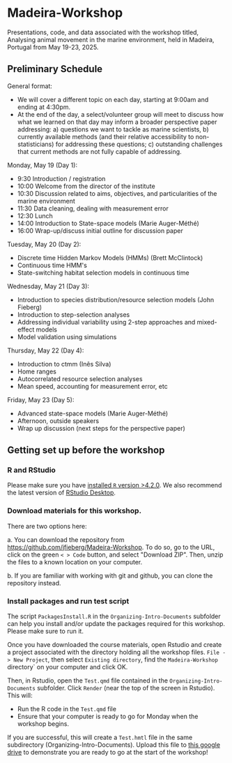 # Madeira-Workshop

Presentations, code, and data associated with the workshop titled, Analysing animal movement in the marine environment, held in Madeira, Portugal from May 19-23, 2025.

## Preliminary Schedule

General format:

- We will cover a different topic on each day, starting at 9:00am and ending at 4:30pm.  
- At the end of the day, a select/volunteer group will meet to discuss how what we learned on that day may inform a broader perspective paper addressing: a) questions we want to tackle as marine scientists, b) currently available methods (and their relative accessibility to non-statisticians) for addressing these questions;  c) outstanding challenges that current methods are not fully capable of addressing.

Monday, May 19 (Day 1):

- 9:30 Introduction / registration
- 10:00 Welcome from the director of the institute
- 10:30 Discussion related to aims, objectives, and particularities of the marine environment
- 11:30 Data cleaning, dealing with measurement error
- 12:30 Lunch
- 14:00 Introduction to State-space models (Marie Auger-Méthé)
- 16:00 Wrap-up/discuss initial outline for discussion paper


Tuesday, May 20 (Day 2):

- Discrete time Hidden Markov Models (HMMs) (Brett McClintock)
- Continuous time HMM's
- State-switching habitat selection models in continuous time


Wednesday, May 21 (Day 3):

- Introduction to species distribution/resource selection models (John Fieberg)
- Introduction to step-selection analyses
- Addressing individual variability using 2-step approaches and mixed-effect models
- Model validation using simulations

Thursday, May 22 (Day 4):

- Introduction to ctmm (Inês Silva)
- Home ranges 
- Autocorrelated resource selection analyses
- Mean speed, accounting for measurement error, etc 

Friday, May 23 (Day 5):

- Advanced state-space models (Marie Auger-Méthé)
- Afternoon, outside speakers 
- Wrap up discussion (next steps for the perspective paper)


## Getting set up before the workshop

### R and RStudio

<!--- Latest version of R is 4.5 (released on April 11, 2025), prevoous was 4.4.3 (released on  Feb 28, 2025) --->

Please make sure you have [installed `R` version >4.2.0](https://cran.r-project.org/). We also recommend the latest version of [RStudio Desktop](https://www.rstudio.com/products/rstudio/download/). 

<!---
To build packages from source, you will need additional build tools; see details [here for Windows](https://cran.r-project.org/bin/windows/Rtools/) or [here for macOS](https://mac.r-project.org/tools/). 

*Note* that if you are upgrading to R 4.2 from a previous version on Windows, you will need RTools 4.2 as well. Your previous RTools installation will not be sufficient.
--->


### Download materials for this workshop.

There are two options here: 

a. You can download the repository from https://github.com/jfieberg/Madeira-Workshop. To do so, go to the URL, click on the green `< > Code` button, and select "Download ZIP". Then, unzip the files to a known location on your computer.

b. If you are familiar with working with git and github, you can clone the repository instead.
    

### Install packages and run test script

The script `PackagesInstall.R` in the `Organizing-Intro-Documents` subfolder can help you install and/or update the packages required for this workshop.  Please make sure to run it.

Once you have downloaded the course materials, open Rstudio and create a project associated with the directory holding all the workshop files. `File -> New Project`, then select `Existing directory`, find the `Madeira-Workshop` directory` on your computer and click OK.

Then, in Rstudio, open the `Test.qmd` file contained in the `Organizing-Intro-Documents` subfolder. Click `Render` (near the top of the screen in Rstudio).  This will:

- Run the R code in the `Test.qmd` file
- Ensure that your computer is ready to go for Monday when the workshop begins.

If you are successful, this will create a `Test.hmtl` file in the same subdirectory (Organizing-Intro-Documents). Upload this file to [this google drive](https://drive.google.com/drive/folders/19PJ11vSP2bQ8ObEj12fP0y_CcWcI139I) to demonstrate you are ready to go at the start of the workshop!

<!---

## Other Resources



 
**ESA Ecological Forecasting Initiative**: webinar on iSSA by Tal Avgar and Brian Smith. You can find a [recording of the webinar on YouTube](https://youtu.be/jiY9N-TNRjs). You can find the [lecture slides, R code, and Q&A on GitHub](https://github.com/eco4cast/Statistical-Methods-Seminar-Series/tree/main/avgar-smith_issa). You can find the Q&A markdown in the GitHub repo, or [just follow this link](https://github.com/eco4cast/Statistical-Methods-Seminar-Series/blob/main/avgar-smith_issa/Q_and_A.md).

The webinar includes some coded examples of iSSFs that include interactions with the movement parameters that we did not demonstrate in this workshop.
--->

